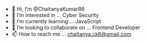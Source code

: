 - 👋 Hi, I’m @ChaitanyaKumarR6
- 👀 I’m interested in ... Cyber Security
- 🌱 I’m currently learning ... JavaScript
- 💞️ I’m looking to collaborate on ... Frontend Developer
- 📫 How to reach me ... chaitanya.ck6@gmail.com

<!---
ChaitanyaKumarR6/ChaitanyaKumarR6 is a ✨ special ✨ repository because its `README.md` (this file) appears on your GitHub profile.
You can click the Preview link to take a look at your changes.
--->
